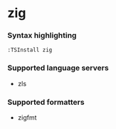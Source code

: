 # zig

### Syntax highlighting

```vim
:TSInstall zig
```

### Supported language servers

- zls

### Supported formatters

- zigfmt
